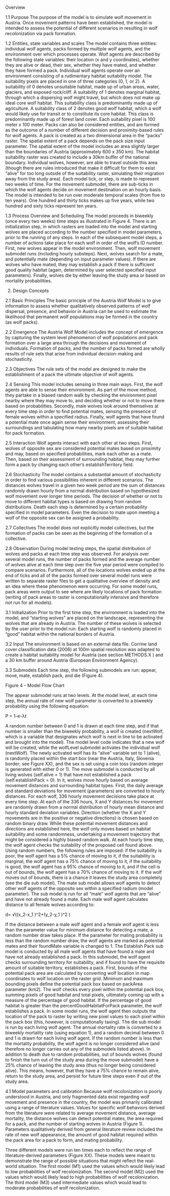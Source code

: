 Overview

1.1 Purpose
The purpose of the model is to simulate wolf movement in Austria. Once movement patterns have been established, the model is intended to assess the potential of different scenarios in resulting in wolf recolonization via pack formation.

1.2 Entities, state variables and scales
	The model contains three entities: individual wolf agents, packs formed by multiple wolf agents, and the environment over which processes operate. Wolf agents are described by the following state variables: their location (x and y coordinates), whether they are alive or dead, their sex, whether they have mated, and whether they have formed a pack.
	Individual wolf agents operate over an environment consisting of a rudimentary habitat suitability model. The suitability pixels are placed in one of three categories (0, 1, or 2). A suitability of 0 denotes unsuitable habitat, made up of urban areas, water, glaciers, and exposed rock/cliff. A suitability of 1 denotes marginal habitat, through which a dispersing wolf might travel, but which does not make up ideal core wolf habitat. This suitability class is predominantly made up of agriculture. A suitability class of 2 denotes good wolf habitat, which a wolf would likely use for transit or to constitute its core habitat. This class is predominantly made up of forest land cover. Each suitability pixel is 100 meter x 100 meter.
	Packs can also be considered entities, and are formed as the outcome of a number of different decision and proximity-based rules for wolf agents. A pack is created as a two dimensional area in the “packs” raster. The spatial extent of a pack depends on the pack size input parameter.
	The spatial extent of the model includes an area slightly larger than the boundaries of Austria (approximately 600 x 350 km). The habitat suitability raster was created to include a 30km buffer of the national boundary. Individual wolves, however, are able to travel outside this area (though there are rules introduced that make it difficult for them to exist “alive” for too long outside of the suitability raster, simulating their migration away from the study area).
	Each model tick, or step, is made to represent two weeks of time. For the movement submodel, there are sub-ticks in which the wolf agents decide on movement destination on an hourly basis. The model is intended to be run over moderate temporal scales (from five to ten years). One hundred and thirty ticks makes up five years, while two hundred and sixty ticks represent ten years.
	
1.3 Process Overview and Scheduling
The model proceeds in biweekly (once every two weeks) time steps as illustrated in Figure 4. There is an initialization step, in which rasters are loaded into the model and starting wolves are placed according to the number specified in model parameters, prior to the running of any steps. In each of the subsequent model steps, a number of actions take place for each wolf in order of the wolf’s ID number.
	First, new wolves appear in the model environment. Then, wolf movement submodel runs (including hourly substeps). Next, wolves search for a mate, and potentially mate (depending on input parameter values). If there are wolves who have mated, they may establish a pack if there is sufficient good quality habitat (again, determined by user selected specified input parameters). Finally, wolves die by either leaving the study area or based on mortality probabilities.

2. Design Concepts

2.1 Basic Principles
The basic principle of the Austria Wolf Model is to give information to assess whether qualitatively observed patterns of wolf dispersal, presence, and behavior in Austria can be used to estimate the likelihood that permanent wolf populations may be formed in the country (as wolf packs).

2.2 Emergence
The Austria Wolf Model includes the concept of emergence by capturing the system level phenomenon of wolf populations and pack formation over a large area through the decisions and movement of individuals. Formation of packs, and the number of packs formed are wholly results of rule sets that arise from individual decision-making and stochasticity.

2.3 Objectives
The rule sets of the model are designed to make the establishment of a pack the ultimate objective of wolf agents.

2.4 Sensing
This model includes sensing in three main ways. First, the wolf agents are able to sense their environment. As part of the move method, they partake in a biased random walk by checking the environment pixel nearby where they may move to, and deciding whether or not to move there based on probabilities. Secondly, male wolves look around themselves at every time step in order to find potential mates, sensing the presence of female wolves within a specified radius. Finally, wolf agents that have found a potential mate once again sense their environment, assessing their surroundings and tabulating how many nearby pixels are of suitable habitat for pack formation. 

2.5 Interaction
Wolf agents interact with each other at two steps. First, wolves of opposite sex are considered potential mates based on proximity and may, based on specified probabilities, mark each other as a mate. Then, based on their assessment of surrounding habitat, they may further form a pack by changing each other’s establishTerritory field.

2.6 Stochasticity
The model contains a substantial amount of stochasticity in order to find various possibilities inherent in different scenarios. The distances wolves travel in a given two week period are the sum of distances randomly drawn hourly from a normal distribution based on hypothesized wolf movement over longer time periods. The decision of whether or not to move to different habitat types is based on drawing from random distributions. Death each step is determined by a certain probability specified in model parameters. Even the decision to mate upon meeting a wolf of the opposite sex can be assigned a probability.

2.7 Collectives
The model does not explicitly model collectives, but the formation of packs can be seen as the beginning of the formation of a collective.

2.8 Observation
During model testing steps, the spatial distribution of wolves and packs at each time step was observed. For analysis over several model runs, the number of packs formed and the average number of wolves alive at each time step over the five year period were compiled to compare scenarios. Furthermore, all of the locations wolves ended up at the end of ticks and all of the packs formed over several model runs were written to separate raster files to get a qualitative overview of density and an idea where these phenomenon were occurring. For some model runs, pack areas were output to see where are likely locations of pack formation (writing of pack areas to raster is computationally intensive and therefore not run for all models).

3.1 Initialization
Prior to the first time step, the environment is loaded into the model, and “starting wolves” are placed on the landscape, representing the wolves that are already in Austria. The number of these wolves is selected by the user prior to the model run. Each starting wolf is randomly placed in “good” habitat within the national borders of Austria.

3.2 Input
The environment is based on an external data file. Corrine land cover classification data (2006) at 100m spatial resolution was adapted to create a habitat suitability model for Austria (see section METHODS.X ) and a 30 km buffer around Austria (European Environment Agency).

3.3 Submodels
Each time step, the following submodels are run: appear, move, mate, establish pack, and die (Figure 4). 

 
Figure 4 – Model Flow Chart

The appear submodel runs at two levels. At the model level, at each time step, the annual rate of new wolf parameter is converted to a biweekly probability using the following equation:

P = 1-e-λt 

A random number between 0 and 1 is drawn at each time step, and if that number is smaller than the biweekly probability, a wolf is created (nextWolf, which is a variable that designates which wolf is next in line to be activated and brought into the model). The model level code indicates that a new wolf will be created, while the wolfLevel submodel activates the individual wolf (nextWolf). The newly activated wolf has its “alive” variable set to 1 (alive), is randomly placed within the start box (near the Austria, Italy, Slovenia border; see Figure XX), and the sex is set using a coin toss (random integer is generated with either 0 or 1).
	The move submodel is conducted by all living wolves (self.alive = 1) that have not established a pack (self.establishPack = 0). In it, wolves move hourly based on average movement distances and surrounding habitat types. First, the daily average and standard deviations for movement (parameters) are converted to hourly distances. For each wolf, 336 hourly movement decisions take place at every time step. At each of the 336 hours, X and Y distances for movement are randomly drawn from a normal distribution of hourly mean distance and hourly standard deviation variables. Direction (whether the X and Y movements are in the positive or negative directions) is chosen based on random binary draw.
	While these potential movement distances and directions are established here, the wolf only moves based on habitat suitability and some randomness, undertaking a movement trajectory that might be considered a highly biased random walk. At each hourly time step, the wolf agent checks the suitability of the proposed cell found above. Using random numbers, the following rules are imposed: if the suitability is poor, the wolf agent has a 5% chance of moving to it, if the suitability is marginal, the wolf agent has a 75% chance of moving to it, if the suitability is good, the wolf agent has a 95% chance of moving to it, and if the cell is out of bounds, the wolf agent has a 70% chance of moving to it. If the wolf moves out of bounds, there is a chance it leaves the study area completely (see the die sub model).
	The mate sub model allows wolf agents to detect other wolf agents of the opposite sex within a specified radium (model parameter). The sub model is run for all “male” wolf agents that are “alive” and have not already found a mate. Each male wolf agent calculates distance to all female wolves according to:

d= √((x_2-x_1 )^2+(y_2-y_1 )^2 )
	
If the distance between a male wolf agent and a female wolf agent is less than the parameter value for minimum distance for detecting a mate, a random number draw takes place. If the parameter for mating probability is less than the random number draw, the wolf agents are marked as potential mates and their foundMate variable is changed to 1.
	The Establish Pack sub model is conducted by all male wolf agents that have found a mate and have not already established a pack. In this submodel, the wolf agent checks surrounding territory for suitability, and if found to have the requisite amount of suitable territory, establishes a pack. First, bounds of the potential pack area are calculated by converting wolf location in map coordinates to wolf location on the raster grid. Minimum and maximum bounding pixels define the potential pack box based on packArea parameter (km2). The wolf checks every pixel within the potential pack box, summing pixels of good habitat and total pixels, ultimately coming up with a measure of the percentage of good habitat. If the percentage of good habitat is greater than the percentGoodHabitatForPack parameter, the wolf establishes a pack. In some model runs, the wolf agent then outputs the location of the pack to raster by writing new pixel values to each pixel within the pack box (this, however, is computationally taxing).
	The die sub model is run by each living wolf agent. The annual mortality rate is converted to a biweekly mortality rate (using equation 1), and a random decimal between 0 and 1 is drawn for each living wolf agent. If the random number is less than the mortality probability, the wolf agent is no longer considered alive (and therefore no longer carries out any of the submodels listed above). In addition to death due to random probabilities, out of bounds wolves (found to finish the turn out of the study area during the move submodel) have a 25% chance of leaving the study area (thus no longer being considered alive). This means, however, that they have a 75% chance to remain alive, return to the study area, and persist for future time steps even if out of the study area.

4.1 Model parameters and calibration
	Because wolf recolonization is poorly understood in Austria, and only fragmented data exist regarding wolf movement and presence in the country, the model was primarily calibrated using a range of literature values. Values for specific wolf behaviors derived from the literature were related to average movement distance, average mortality, the distance wolves can detect potential mates, the area required for a pack, and the number of starting wolves in Austria (Figure 1). Parameters qualitatively derived from general literature review included the rate of new wolf appearance, the amount of good habitat required within the pack area for a pack to form, and mating probability.


Three different models were run ten times each to reflect the range of literature-derived parameters (Figure XX). These models were meant to demonstrate the range of possible situations that might reflect the real-world situation. The first model (M1) used the values which would likely lead to low probabilities of wolf recolonization. The second model (M2) used the values which would likely lead to high probabilities of wolf recolonization. The third model (M3) used intermediate values which would lead to moderate probabilities of wolf recolonization.
